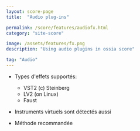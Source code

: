 ```yaml
---
layout: score-page
title:  "Audio plug-ins"

permalink: /score/features/audiofx.html
category: "site-score"

image: /assets/features/fx.png
description: "Using audio plugins in ossia score"

tag: "Audio"
---
```


- Types d'effets supportés: 
  - VST2 (c) Steinberg
  - LV2 (on Linux)
  - Faust 

- Instruments virtuels sont détectés aussi
- Méthode recommandée